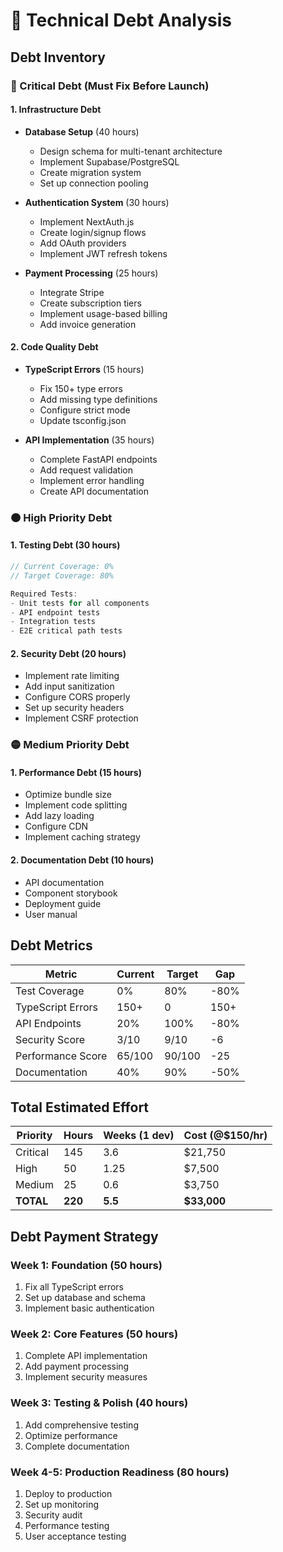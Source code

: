 # 🔧 Technical Debt Analysis

## Debt Inventory

### 🔴 Critical Debt (Must Fix Before Launch)

#### 1. Infrastructure Debt
- **Database Setup** (40 hours)
  - Design schema for multi-tenant architecture
  - Implement Supabase/PostgreSQL
  - Create migration system
  - Set up connection pooling
  
- **Authentication System** (30 hours)
  - Implement NextAuth.js
  - Create login/signup flows
  - Add OAuth providers
  - Implement JWT refresh tokens
  
- **Payment Processing** (25 hours)
  - Integrate Stripe
  - Create subscription tiers
  - Implement usage-based billing
  - Add invoice generation

#### 2. Code Quality Debt
- **TypeScript Errors** (15 hours)
  - Fix 150+ type errors
  - Add missing type definitions
  - Configure strict mode
  - Update tsconfig.json

- **API Implementation** (35 hours)
  - Complete FastAPI endpoints
  - Add request validation
  - Implement error handling
  - Create API documentation

### 🟠 High Priority Debt

#### 1. Testing Debt (30 hours)
```javascript
// Current Coverage: 0%
// Target Coverage: 80%

Required Tests:
- Unit tests for all components
- API endpoint tests
- Integration tests
- E2E critical path tests
```

#### 2. Security Debt (20 hours)
- Implement rate limiting
- Add input sanitization
- Configure CORS properly
- Set up security headers
- Implement CSRF protection

### 🟡 Medium Priority Debt

#### 1. Performance Debt (15 hours)
- Optimize bundle size
- Implement code splitting
- Add lazy loading
- Configure CDN
- Implement caching strategy

#### 2. Documentation Debt (10 hours)
- API documentation
- Component storybook
- Deployment guide
- User manual

## Debt Metrics

| Metric | Current | Target | Gap |
|--------|---------|--------|-----|
| Test Coverage | 0% | 80% | -80% |
| TypeScript Errors | 150+ | 0 | 150+ |
| API Endpoints | 20% | 100% | -80% |
| Security Score | 3/10 | 9/10 | -6 |
| Performance Score | 65/100 | 90/100 | -25 |
| Documentation | 40% | 90% | -50% |

## Total Estimated Effort

| Priority | Hours | Weeks (1 dev) | Cost (@$150/hr) |
|----------|-------|---------------|-----------------|
| Critical | 145 | 3.6 | $21,750 |
| High | 50 | 1.25 | $7,500 |
| Medium | 25 | 0.6 | $3,750 |
| **TOTAL** | **220** | **5.5** | **$33,000** |

## Debt Payment Strategy

### Week 1: Foundation (50 hours)
1. Fix all TypeScript errors
2. Set up database and schema
3. Implement basic authentication

### Week 2: Core Features (50 hours)
1. Complete API implementation
2. Add payment processing
3. Implement security measures

### Week 3: Testing & Polish (40 hours)
1. Add comprehensive testing
2. Optimize performance
3. Complete documentation

### Week 4-5: Production Readiness (80 hours)
1. Deploy to production
2. Set up monitoring
3. Security audit
4. Performance testing
5. User acceptance testing
